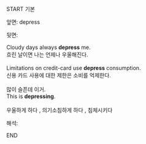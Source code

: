 START
기본

앞면:
depress


뒷면:
<div>Cloudy days always <strong>depress</strong> me. </div><div>흐린 날이면 나는 언제나 우울해진다.</div><div><br></div><div>Limitations on credit-card use <strong>depress</strong> consumption. </div>신용 카드 사용에 대한 제한은 소비를 억제한다.<br><br><div><div>많이 슬픈데 이거.</div></div><div><div>This is <strong>depressing</strong>.</div></div><br>우울하게 하다 , 의기소침하게 하다 , 침체시키다<br>


해석:

END